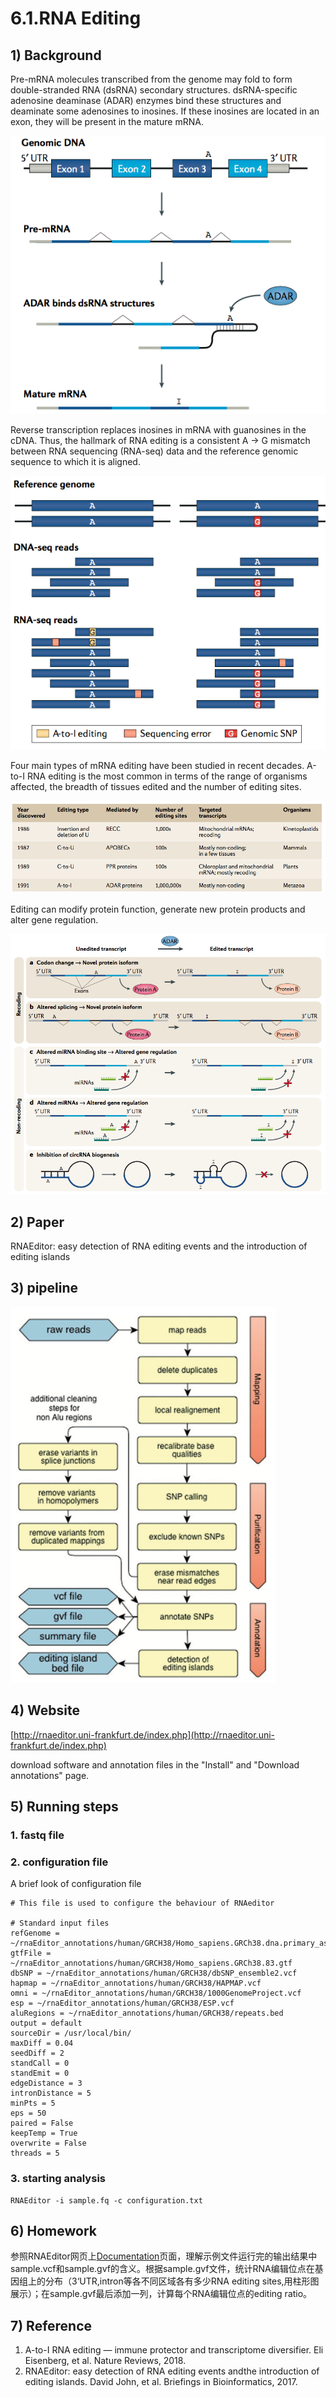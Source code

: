 # 6.1.RNA Editing

## 1\) Background

Pre-mRNA molecules transcribed from the genome may fold to form double-stranded RNA \(dsRNA\) secondary structures. dsRNA-specific adenosine deaminase \(ADAR\) enzymes bind these structures and deaminate some adenosines to inosines. If these inosines are located in an exon, they will be present in the mature mRNA.

![](../../.gitbook/assets/rna_editing.f1.png)

Reverse transcription replaces inosines in mRNA with guanosines in the cDNA. Thus, the hallmark of RNA editing is a consistent A → G mismatch between RNA sequencing \(RNA-seq\) data and the reference genomic sequence to which it is aligned.

![](../../.gitbook/assets/rna_editing.f2.png)

Four main types of mRNA editing have been studied in recent decades. A-to-I RNA editing is the most common in terms of the range of organisms affected, the breadth of tissues edited and the number of editing sites.

![](../../.gitbook/assets/rna_editing.f3.png)

Editing can modify protein function, generate new protein products and alter gene regulation.

![](../../.gitbook/assets/rna_editing.f4.png)

## 2\) Paper

RNAEditor: easy detection of RNA editing events and the introduction of editing islands

## 3\) pipeline

![](../../.gitbook/assets/rna_editing.f5.png)

## 4\) Website

[http://rnaeditor.uni-frankfurt.de/index.php](http://rnaeditor.uni-frankfurt.de/index.php)

download software and annotation files in the "Install" and "Download annotations" page.

## 5\) Running steps

### 1. fastq file

### 2. configuration file

A brief look of configuration file

```text
# This file is used to configure the behaviour of RNAeditor

# Standard input files
refGenome = ~/rnaEditor_annotations/human/GRCH38/Homo_sapiens.GRCh38.dna.primary_assembly.fa
gtfFile = ~/rnaEditor_annotations/human/GRCH38/Homo_sapiens.GRCh38.83.gtf
dbSNP = ~/rnaEditor_annotations/human/GRCH38/dbSNP_ensemble2.vcf
hapmap = ~/rnaEditor_annotations/human/GRCH38/HAPMAP.vcf
omni = ~/rnaEditor_annotations/human/GRCH38/1000GenomeProject.vcf
esp = ~/rnaEditor_annotations/human/GRCH38/ESP.vcf
aluRegions = ~/rnaEditor_annotations/human/GRCH38/repeats.bed
output = default
sourceDir = /usr/local/bin/
maxDiff = 0.04
seedDiff = 2
standCall = 0
standEmit = 0
edgeDistance = 3
intronDistance = 5
minPts = 5
eps = 50
paired = False
keepTemp = True
overwrite = False
threads = 5
```

### 3. starting analysis

```text
RNAEditor -i sample.fq -c configuration.txt
```

## 6\) Homework

参照RNAEditor网页上[Documentation](http://rnaeditor.uni-frankfurt.de/documentation.php)页面，理解示例文件运行完的输出结果中sample.vcf和sample.gvf的含义。根据sample.gvf文件，统计RNA编辑位点在基因组上的分布（3‘UTR,intron等各不同区域各有多少RNA editing sites,用柱形图展示）；在sample.gvf最后添加一列，计算每个RNA编辑位点的editing ratio。

## 7\) Reference

1. A-to-I RNA editing — immune protector and transcriptome diversifier. Eli Eisenberg, et al. Nature Reviews, 2018.
2. RNAEditor: easy detection of RNA editing events andthe introduction of editing islands. David John, et al. Briefings in Bioinformatics, 2017.

